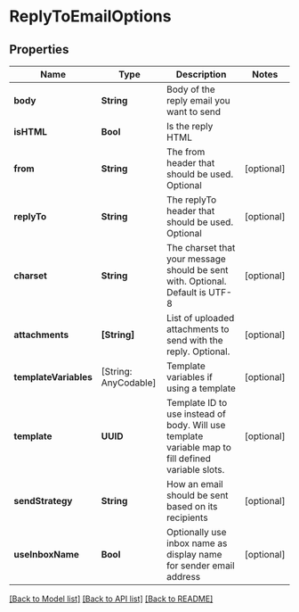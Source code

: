 # ReplyToEmailOptions

## Properties
Name | Type | Description | Notes
------------ | ------------- | ------------- | -------------
**body** | **String** | Body of the reply email you want to send | 
**isHTML** | **Bool** | Is the reply HTML | 
**from** | **String** | The from header that should be used. Optional | [optional] 
**replyTo** | **String** | The replyTo header that should be used. Optional | [optional] 
**charset** | **String** | The charset that your message should be sent with. Optional. Default is UTF-8 | [optional] 
**attachments** | **[String]** | List of uploaded attachments to send with the reply. Optional. | [optional] 
**templateVariables** | [String: AnyCodable] | Template variables if using a template | [optional] 
**template** | **UUID** | Template ID to use instead of body. Will use template variable map to fill defined variable slots. | [optional] 
**sendStrategy** | **String** | How an email should be sent based on its recipients | [optional] 
**useInboxName** | **Bool** | Optionally use inbox name as display name for sender email address | [optional] 

[[Back to Model list]](../README#documentation-for-models) [[Back to API list]](../README#documentation-for-api-endpoints) [[Back to README]](../README)


